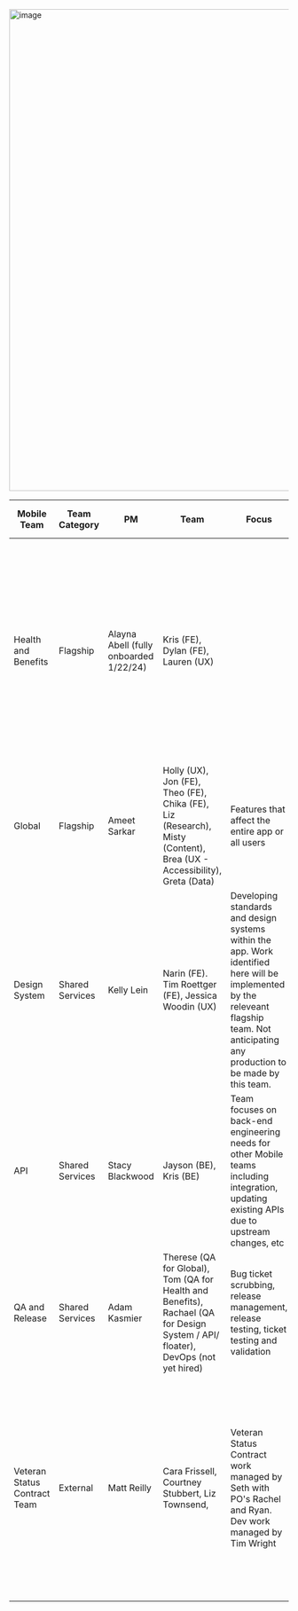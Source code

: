 <img width="869" alt="image" src="https://github.com/department-of-veterans-affairs/va.gov-team/assets/116006847/33d0ed79-0627-45f2-a02f-e34a97181f17">


| Mobile Team | Team Category| PM | Team | Focus | Team Ticket Label | Other Info |  Slack Channel 
| ------------| ----| ----| -----| -----| -------------| -----------|--------| 
| Health and Benefits | Flagship | Alayna Abell (fully onboarded 1/22/24) | Kris (FE), Dylan (FE), Lauren (UX) | | Health |  Team starting 1/22; in the mean time will fill in work per convo with Tim with bugs, code upkeep, react native given no remaining Q4 Health Work | va-mobile-health-benefits|
| Global | Flagship | Ameet Sarkar | Holly (UX), Jon (FE), Theo (FE), Chika (FE), Liz (Research), Misty (Content), Brea (UX - Accessibility), Greta (Data) | Features that affect the entire app or all users | global | started Sprint 84  | va-mobile-global|  
| Design System  | Shared Services |Kelly Lein | Narin (FE). Tim Roettger (FE), Jessica Woodin (UX) | Developing standards and design systems within the app. Work identified here will be implemented by the releveant flagship team. Not anticipating any production to be made by this team. | | Ongoing since Q3 but modifying starting Sprint 86 | va-mobile-app-design-system |
| API  |Shared Services | Stacy Blackwood | Jayson (BE), Kris (BE) | Team focuses on back-end engineering needs for other Mobile teams including integration, updating existing APIs due to upstream changes, etc  | | Starting Sprint 86 | va-mobile-api-engineering
| QA and Release   | Shared Services| Adam Kasmier |Therese (QA for Global), Tom (QA for Health and Benefits), Rachael (QA for Design System / API/ floater), DevOps (not yet hired) | Bug ticket scrubbing, release management, release testing, ticket testing and validation  | QA and Release | Starting SPrint 86 | va-mobile-app-qa| 
| Veteran Status Contract Team | External |  Matt Reilly | Cara Frissell, Courtney Stubbert, Liz Townsend,   | Veteran Status Contract work managed by Seth with PO's Rachel and Ryan. Dev work managed by Tim Wright|  veteran-status| Mobile team not provided direction on how to support this team when instructed to break into teams. Re-followed up with Seth / Tim on 12/6 via slack and no update | va-mobile-veteran-status-id | 
